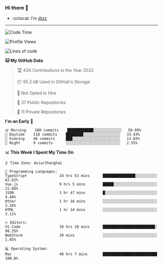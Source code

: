 ### Hi there 👋

- :octocat: I’m [@zz](https://github.com/holazz)

---

<!--START_SECTION:waka-->
![Code Time](http://img.shields.io/badge/Code%20Time-0%20secs-blue)

![Profile Views](http://img.shields.io/badge/Profile%20Views-102-blue)

![Lines of code](https://img.shields.io/badge/From%20Hello%20World%20I%27ve%20Written-731%20Thousand%20lines%20of%20code-blue)

**🐱 My GitHub Data** 

> 🏆 434 Contributions in the Year 2022
 > 
> 📦 95.2 kB Used in GitHub's Storage 
 > 
> 🚫 Not Opted to Hire
 > 
> 📜 37 Public Repositories 
 > 
> 🔑 11 Private Repositories  
 > 
**I'm an Early 🐤** 

```text
🌞 Morning    180 commits    ████████████░░░░░░░░░░░░░   50.99% 
🌆 Daytime    118 commits    ████████░░░░░░░░░░░░░░░░░   33.43% 
🌃 Evening    46 commits     ███░░░░░░░░░░░░░░░░░░░░░░   13.03% 
🌙 Night      9 commits      ░░░░░░░░░░░░░░░░░░░░░░░░░   2.55%

```


📊 **This Week I Spent My Time On** 

```text
⌚︎ Time Zone: Asia/Shanghai

💬 Programming Languages: 
TypeScript               24 hrs 53 mins      ███████████████░░░░░░░░░░   62.02% 
Vue.js                   9 hrs 5 mins        █████░░░░░░░░░░░░░░░░░░░░   22.66% 
JSON                     1 hr 47 mins        █░░░░░░░░░░░░░░░░░░░░░░░░   4.48% 
Other                    1 hr 16 mins        ░░░░░░░░░░░░░░░░░░░░░░░░░   3.16% 
HTML                     1 hr 14 mins        ░░░░░░░░░░░░░░░░░░░░░░░░░   3.11%

🔥 Editors: 
VS Code                  39 hrs 28 mins      ████████████████████████░   98.35% 
WebStorm                 39 mins             ░░░░░░░░░░░░░░░░░░░░░░░░░   1.65%

💻 Operating System: 
Mac                      40 hrs 7 mins       █████████████████████████   100.0%

```


<!--END_SECTION:waka-->
